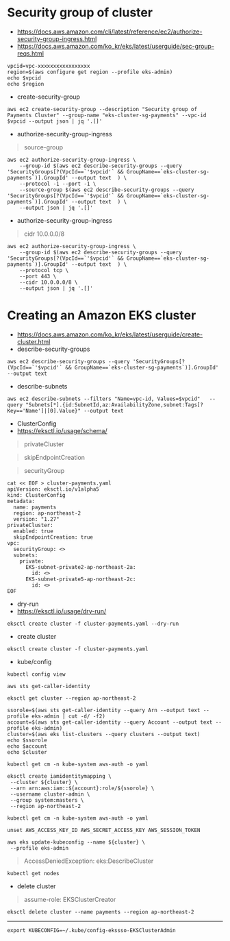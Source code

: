 # Security group of cluster
* https://docs.aws.amazon.com/cli/latest/reference/ec2/authorize-security-group-ingress.html
* https://docs.aws.amazon.com/ko_kr/eks/latest/userguide/sec-group-reqs.html

```
vpcid=vpc-xxxxxxxxxxxxxxxxx
region=$(aws configure get region --profile eks-admin)
echo $vpcid
echo $region

```
* create-security-group
```
aws ec2 create-security-group --description "Security group of Payments Cluster" --group-name "eks-cluster-sg-payments" --vpc-id $vpcid --output json | jq '.[]'

```

* authorize-security-group-ingress
>source-group
```
aws ec2 authorize-security-group-ingress \
    --group-id $(aws ec2 describe-security-groups --query 'SecurityGroups[?(VpcId==`'$vpcid'` && GroupName==`eks-cluster-sg-payments`)].GroupId' --output text  ) \
    --protocol -1 --port -1 \
    --source-group $(aws ec2 describe-security-groups --query 'SecurityGroups[?(VpcId==`'$vpcid'` && GroupName==`eks-cluster-sg-payments`)].GroupId' --output text  ) \
    --output json | jq '.[]'

```
* authorize-security-group-ingress
>cidr 10.0.0.0/8
```
aws ec2 authorize-security-group-ingress \
    --group-id $(aws ec2 describe-security-groups --query 'SecurityGroups[?(VpcId==`'$vpcid'` && GroupName==`eks-cluster-sg-payments`)].GroupId' --output text  ) \
    --protocol tcp \
    --port 443 \
    --cidr 10.0.0.0/8 \
    --output json | jq '.[]'

```

# Creating an Amazon EKS cluster
* https://docs.aws.amazon.com/ko_kr/eks/latest/userguide/create-cluster.html
* describe-security-groups
```
aws ec2 describe-security-groups --query 'SecurityGroups[?(VpcId==`'$vpcid'` && GroupName==`eks-cluster-sg-payments`)].GroupId' --output text
```

* describe-subnets
```
aws ec2 describe-subnets --filters "Name=vpc-id, Values=$vpcid"   --query "Subnets[*].{id:SubnetId,az:AvailabilityZone,subnet:Tags[?Key=='Name']|[0].Value}" --output text
```

* ClusterConfig
* https://eksctl.io/usage/schema/
>privateCluster

>skipEndpointCreation

>securityGroup
```
cat << EOF > cluster-payments.yaml
apiVersion: eksctl.io/v1alpha5
kind: ClusterConfig
metadata:
  name: payments
  region: ap-northeast-2
  version: "1.27"
privateCluster:
  enabled: true
  skipEndpointCreation: true
vpc:
  securityGroup: <>
  subnets:
    private:
      EKS-subnet-private2-ap-northeast-2a:
        id: <>
      EKS-subnet-private5-ap-northeast-2c:
        id: <>
EOF

```

* dry-run
* https://eksctl.io/usage/dry-run/
```
eksctl create cluster -f cluster-payments.yaml --dry-run
```

* create cluster
```
eksctl create cluster -f cluster-payments.yaml
```

* kube/config
```
kubectl config view
```
```
aws sts get-caller-identity
```
```
eksctl get cluster --region ap-northeast-2
```

```
ssorole=$(aws sts get-caller-identity --query Arn --output text --profile eks-admin | cut -d/ -f2)
account=$(aws sts get-caller-identity --query Account --output text --profile eks-admin)
cluster=$(aws eks list-clusters --query clusters --output text)
echo $ssorole
echo $account
echo $cluster
```

```
kubectl get cm -n kube-system aws-auth -o yaml
```

```
eksctl create iamidentitymapping \
 --cluster ${cluster} \
 --arn arn:aws:iam::${account}:role/${ssorole} \
 --username cluster-admin \
 --group system:masters \
 --region ap-northeast-2

```

```
kubectl get cm -n kube-system aws-auth -o yaml
```

```
unset AWS_ACCESS_KEY_ID AWS_SECRET_ACCESS_KEY AWS_SESSION_TOKEN

```

```
aws eks update-kubeconfig --name ${cluster} \
 --profile eks-admin
```
>AccessDeniedException: eks:DescribeCluster

```
kubectl get nodes

```

* delete cluster
>assume-role: EKSClusterCreator
```
eksctl delete cluster --name payments --region ap-northeast-2
```

---

```
export KUBECONFIG=~/.kube/config-ekssso-EKSClusterAdmin 

```
